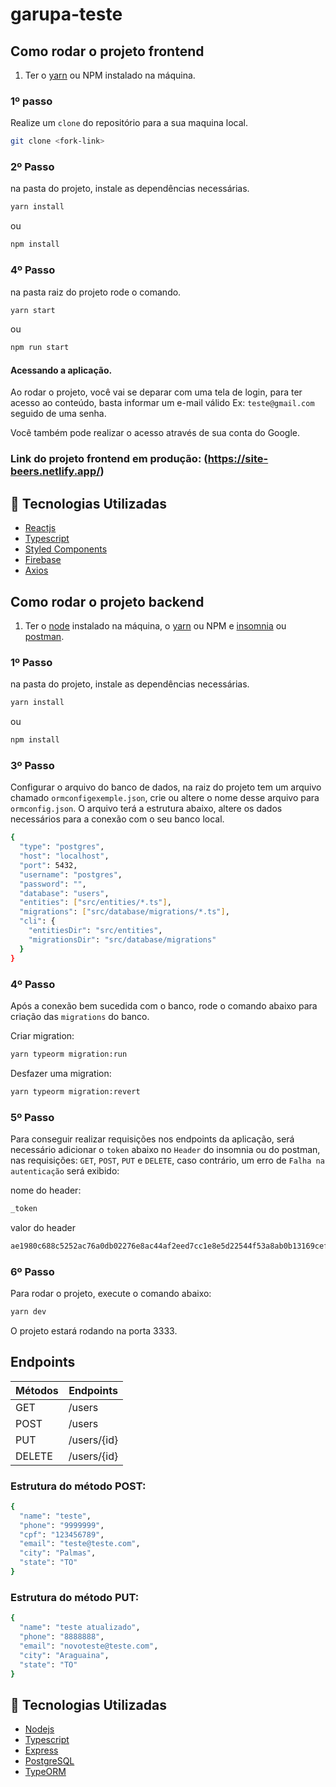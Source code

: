 # garupa-teste

## Como rodar o projeto frontend

1. Ter o [yarn](https://nodejs.org/en/) ou NPM instalado na máquina.


### 1º passo 

Realize um `clone` do repositório para a sua maquina local.

```bash
git clone <fork-link>
```

### 2º Passo
na pasta do projeto, instale as dependências necessárias.

```bash
yarn install
```
ou
```bash
npm install
```

### 4º Passo
na pasta raiz do projeto rode o comando.
```bash
yarn start
```
ou
```bash
npm run start
```
#### Acessando a aplicação.

Ao rodar o projeto, você vai se deparar com uma tela de login, para ter acesso ao conteúdo, basta informar um e-mail válido Ex: `teste@gmail.com` 
seguido de uma senha.

Você também pode realizar o acesso através de sua conta do Google.

### Link do projeto frontend em produção: (https://site-beers.netlify.app/)

## :rocket: Tecnologias Utilizadas

-  [Reactjs](https://pt-br.reactjs.org/)
-  [Typescript](https://www.typescriptlang.org/)
-  [Styled Components](https://styled-components.com/)
-  [Firebase](https://firebase.google.com/?hl=pt)
-  [Axios](https://github.com/axios/axios)

## Como rodar o projeto backend
1. Ter o [node](https://nodejs.org/en/) instalado na máquina, o [yarn](https://nodejs.org/en/) ou NPM e [insomnia](https://insomnia.rest/download) ou [postman](https://www.postman.com/downloads/).

### 1º Passo
na pasta do projeto, instale as dependências necessárias.

```bash
yarn install
```
ou
```bash
npm install
```

### 3º Passo

Configurar o arquivo do banco de dados, na raiz do projeto tem um arquivo chamado `ormconfigexemple.json`, crie ou altere o nome desse arquivo para `ormconfig.json`. O arquivo terá a estrutura abaixo, altere os dados necessários para a conexão com o seu banco local.

```bash
{
  "type": "postgres",
  "host": "localhost",
  "port": 5432,
  "username": "postgres",
  "password": "",
  "database": "users",
  "entities": ["src/entities/*.ts"],
  "migrations": ["src/database/migrations/*.ts"],
  "cli": {
    "entitiesDir": "src/entities",
    "migrationsDir": "src/database/migrations"
  }
}
```
### 4º Passo

Após a conexão bem sucedida com o banco, rode o comando abaixo para criação das `migrations` do banco.

Criar migration:
```bash
yarn typeorm migration:run
```
Desfazer uma migration:

```bash
yarn typeorm migration:revert
```

### 5º Passo

Para conseguir realizar requisições nos endpoints da aplicação, será necessário adicionar o `token` abaixo no `Header` do insomnia ou do postman, nas requisições: `GET`, `POST`, `PUT` e `DELETE`, caso contrário, um erro de `Falha na autenticação` será exibido:

nome do header:
```bash
_token
```
valor do header
```bash
ae1980c688c5252ac76a0db02276e8ac44af2eed7cc1e8e5d22544f53a8ab0b13169cef43b0d1ef3381133ffb4cad731657225bd20cd35785794ca27baf200ec
```

### 6º Passo

Para rodar o projeto, execute o comando abaixo:
```bash
yarn dev
```
O projeto estará rodando na porta 3333.

## Endpoints

Métodos | Endpoints
------------- | -------------
GET  | /users
POST  | /users
PUT  | /users/{id}
DELETE  | /users/{id}

### Estrutura do método POST:
```bash
{
  "name": "teste",
  "phone": "9999999",
  "cpf": "123456789",
  "email": "teste@teste.com",
  "city": "Palmas",
  "state": "TO"
}
```

### Estrutura do método PUT:
```bash
{
  "name": "teste atualizado",
  "phone": "8888888",
  "email": "novoteste@teste.com",
  "city": "Araguaina",
  "state": "TO"
}
```

## :rocket: Tecnologias Utilizadas

-  [Nodejs](https://nodejs.org/en/)
-  [Typescript](https://www.typescriptlang.org/)
-  [Express](https://expressjs.com/pt-br/)
-  [PostgreSQL](https://www.postgresql.org/)
-  [TypeORM](https://typeorm.io/)
